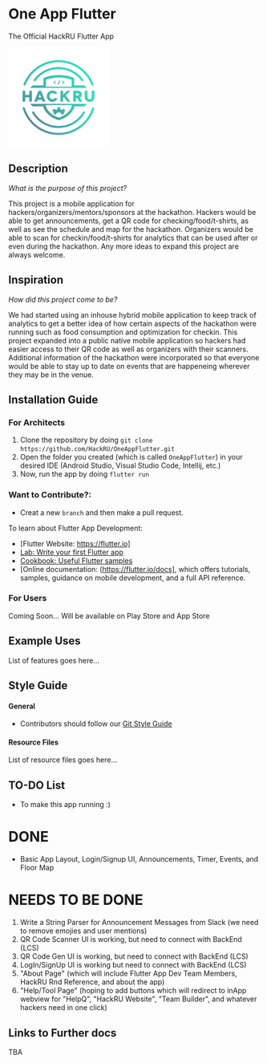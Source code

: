 # One App Flutter

The Official HackRU Flutter App

<img align="center" src="./screenshots/appIcon.png" height="200">

## Description
*What is the purpose of this project?*

This project is a mobile application for hackers/organizers/mentors/sponsors at the hackathon. Hackers would be able to get announcements, get a QR code for checking/food/t-shirts, as well as see the schedule and map for the hackathon. Organizers would be able to scan for checkin/food/t-shirts for analytics that can be used after or even during the hackathon. Any more ideas to expand this project are always welcome.

## Inspiration
*How did this project come to be?*

We had started using an inhouse hybrid mobile application to keep track of analytics to get a better idea of how certain aspects of the hackathon were running such as food consumption and optimization for checkin. This project expanded into a public native mobile application so hackers had easier access to their QR code as well as organizers with their scanners. Additional information of the hackathon were incorporated so that everyone would be able to stay up to date on events that are happeneing wherever they may be in the venue.

## Installation Guide

### For Architects

1. Clone the repository by doing `git clone https://github.com/HackRU/OneAppFlutter.git`
2. Open the folder you created (which is called `OneAppFlutter`) in your desired IDE (Android Studio, Visual Studio Code, Intellij, etc.)
3. Now, run the app by doing `flutter run`

### Want to Contribute?:
- Creat a new `branch` and then make a pull request.

To learn about Flutter App Development:

- [Flutter Website: https://flutter.io]
- [Lab: Write your first Flutter app](https://flutter.io/docs/get-started/codelab)
- [Cookbook: Useful Flutter samples](https://flutter.io/docs/cookbook)
- [Online documentation: (https://flutter.io/docs], which offers tutorials,
samples, guidance on mobile development, and a full API reference.

### For Users

Coming Soon...
Will be available on Play Store and App Store

## Example Uses

List of features goes here...

## Style Guide
#### General
* Contributors should follow our [Git Style Guide](https://github.com/agis/git-style-guide)

#### Resource Files

List of resource files goes here...

## TO-DO List

- To make this app running :)
# DONE
- Basic App Layout, Login/Signup UI, Announcements, Timer, Events, and Floor Map

# NEEDS TO BE DONE
1) Write a String Parser for Announcement Messages from Slack (we need to remove emojies and user mentions)
2) QR Code Scanner UI is working, but need to connect with BackEnd (LCS)
2) QR Code Gen UI is working, but need to connect with BackEnd (LCS)
3) LogIn/SignUp UI is working but need to connect with BackEnd (LCS)
4) "About Page" (which will include Flutter App Dev Team Members, HackRU Rnd Reference, and about the app)
5) "Help/Tool Page" (hoping to add buttons which will redirect to inApp webview for "HelpQ", "HackRU Website", "Team Builder", and whatever hackers need in one click)

## Links to Further docs
TBA

